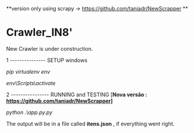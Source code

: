 **version only using scrapy -> https://github.com/taniadr/NewScrapper ** 

# Crawler_IN8'

New Crawler is under construction.

1 --------------- SETUP windows

*pip virtualenv env*

*env\Scripts\activate*

2 ---------------- RUNNING and TESTING [**Nova versão : https://github.com/taniadr/NewScrapper]**

*python .\app.py.py*
 
The output will be in a file called **itens.json** , if everything went right.
